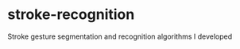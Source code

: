 stroke-recognition
==================

Stroke gesture segmentation and recognition algorithms I developed
